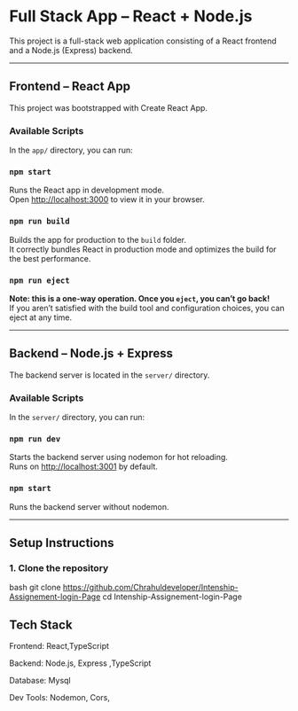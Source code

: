 # Full Stack App – React + Node.js

This project is a full-stack web application consisting of a React frontend and a Node.js (Express) backend.

---

## Frontend – React App

This project was bootstrapped with Create React App.

### Available Scripts

In the `app/` directory, you can run:

### `npm start`

Runs the React app in development mode.  
Open [http://localhost:3000](http://localhost:3000) to view it in your browser.  

### `npm run build`

Builds the app for production to the `build` folder.  
It correctly bundles React in production mode and optimizes the build for the best performance.

### `npm run eject`

**Note: this is a one-way operation. Once you `eject`, you can’t go back!**  
If you aren’t satisfied with the build tool and configuration choices, you can eject at any time.

---

## Backend – Node.js + Express

The backend server is located in the `server/` directory.

### Available Scripts

In the `server/` directory, you can run:

### `npm run dev`

Starts the backend server using nodemon for hot reloading.  
Runs on [http://localhost:3001](http://localhost:3001) by default.

### `npm start`

Runs the backend server without nodemon.

---

## Setup Instructions

### 1. Clone the repository

bash
git clone https://github.com/Chrahuldeveloper/Intenship-Assignement-login-Page
cd Intenship-Assignement-login-Page

## Tech Stack
Frontend: React,TypeScript

Backend: Node.js, Express ,TypeScript

Database: Mysql

Dev Tools: Nodemon, Cors, 

